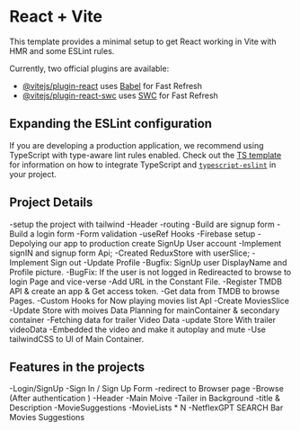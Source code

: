 # React + Vite

This template provides a minimal setup to get React working in Vite with HMR and some ESLint rules.

Currently, two official plugins are available:

- [@vitejs/plugin-react](https://github.com/vitejs/vite-plugin-react/blob/main/packages/plugin-react) uses [Babel](https://babeljs.io/) for Fast Refresh
- [@vitejs/plugin-react-swc](https://github.com/vitejs/vite-plugin-react/blob/main/packages/plugin-react-swc) uses [SWC](https://swc.rs/) for Fast Refresh

## Expanding the ESLint configuration

If you are developing a production application, we recommend using TypeScript with type-aware lint rules enabled. Check out the [TS template](https://github.com/vitejs/vite/tree/main/packages/create-vite/template-react-ts) for information on how to integrate TypeScript and [`typescript-eslint`](https://typescript-eslint.io) in your project.




## Project Details 

-setup the project with tailwind 
-Header
-routing
-Build are signup form
-Build a login form
-Form validation
-useRef Hooks
-Firebase setup
-Depolying our app to production
create SignUp User account
-Implement signIN and signup form Api; 
-Created ReduxStore with userSlice;
-Implement Sign out
-Update Profile
-Bugfix: SignUp user DisplayName and Profile picture.
-BugFix: If the user is not logged in Redireacted to browse to login Page and vice-verse
-Add URL in the Constant File.
-Register TMDB API & create an app & Get access token.
-Get data from TMDB to browse Pages.
-Custom Hooks for Now playing movies list ApI
-Create MoviesSlice
-Update Store with moives Data
Planning for mainContainer & secondary container
-Fetching data for trailer Video Data
-update Store With trailer videoData
-Embedded the video and make it autoplay and mute
-Use tailwindCSS to UI of Main Container. 

## Features in the projects 

 -Login/SignUp
         -Sign In / Sign Up Form
         -redirect to Browser page
 -Browse (After authentication )
         -Header 
         -Main Moive 
              -Tailer in Background 
              -title & Description 
              -MovieSuggestions
                  -MovieLists * N
-NetflexGPT
    SEARCH Bar 
    Movies Suggestions
    







